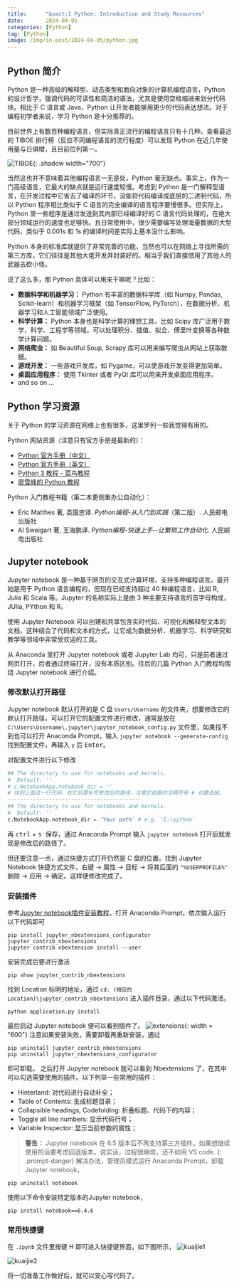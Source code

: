 ```yaml
---
title:      "&sect;1 Python: Introduction and Study Resources"
date:       2024-04-05
categories: [Python]
tag: [Python]
image: /img/in-post/2024-04-05/python.jpg
---
```

## Python 简介
Python 是一种高级的解释型、动态类型和面向对象的计算机编程语言，Python 的设计哲学，强调代码的可读性和简洁的语法，尤其是使用空格缩进来划分代码块。相比于 C 语言或 Java，Python 让开发者能够用更少的代码表达想法。对于编程初学者来说，学习 Python 是十分推荐的。

目前世界上有数百种编程语言，但实际真正流行的编程语言只有十几种。查看最近的 TIBOE 排行榜（反应不同编程语言的流行程度）可以发现 Python 在近几年使用量与日俱增，且目前位列第一。

![TIBOE](/img/in-post/2024-04-05/TIBOE.PNG){: .shadow width="700"}

当然这也并不意味着其他编程语言一无是处，Python 毫无缺点。事实上，作为一门高级语言，它最大的缺点就是运行速度较慢。考虑到 Python 是一门解释型语言，在开发过程中它省去了编译的环节，没能将代码编译成底层的二进制代码，所以 Python 程序相比类似于 C 语言的完全编译的语言程序要慢很多。但实际上，Python 里一些程序是通过发送到其内部已经编译好的 C 语言代码处理的，在绝大部分领域运行的速度也足够快。且日常使用中，很少需要编写处理海量数据的大型代码，类似于 0.001s 和 1s 的编译时间差实际上基本没什么影响。

Python 本身的标准库就提供了非常完善的功能，当然也可以在网络上寻找所需的第三方库，它们往往是其他大佬开发并封装好的。相当于我们直接借用了其他人的武器去砍小怪。

说了这么多，那 Python 具体可以用来干嘛呢？比如：
- **数据科学和机器学习：** Python 有丰富的数据科学库（如 Numpy, Pandas, Scikit-learn）和机器学习框架（如 TensorFlow, PyTorch），在数据分析、机器学习和人工智能领域广泛使用。
- **科学计算：** Python 本身也是科学计算的理想工具，比如 Scipy 库广泛用于数学、科学、工程学等领域，可以处理积分、插值、拟合、傅里叶变换等各种数学计算问题。
- **网络爬虫：** 如 Beautiful Soup, Scrapy 库可以用来编写爬虫从网站上获取数据。
- **游戏开发：** 一些游戏开发库，如 Pygame，可以使游戏开发变得更加简单。
- **桌面应用程序：** 使用 Tkinter 或者 PyQt 库可以用来开发桌面应用程序。
- and so on ...

## Python 学习资源

关于 Python 的学习资源在网络上也有很多，这里罗列一些我觉得有用的。

Python 网站资源（注意只有官方手册是最新的）：
- [Python 官方手册（中文）](https://docs.python.org/zh-cn/3/)
- [Python 官方手册（英文）](https://docs.python.org/3/)
- [Python 3 教程 - 菜鸟教程](https://www.runoob.com/python3/python3-tutorial.html)
- [廖雪峰的 Python 教程](https://www.liaoxuefeng.com/wiki/1016959663602400)

Python 入门教程书籍（第二本更侧重办公自动化）：
- Eric Matthes 著, 袁国忠译. *Python编程-从入门到实践*（第二版）. 人民邮电出版社
- Al Sweigart 著, 王海鹏译. *Python编程-快速上手--让繁琐工作自动化*. 人民邮电出版社

## Jupyter notebook
Jupyter notebook 是一种基于网页的交互式计算环境，支持多种编程语言。最开始是用于 Python 语言编程的，但现在已经支持超过 40 种编程语言，比如 R, Julia 和 Scala 等。Jupyter 的名称实际上是由 3 种主要支持语言的首字母构成，JUlia, PYthon 和 R。

使用 Jupyter Notebook 可以创建和共享包含实时代码、可视化和解释型文本的文档，这种结合了代码和文本的方式，让它成为数据分析、机器学习、科学研究和教学等领域中非常受欢迎的工具。

从 Anaconda 里打开 Jupyter notebook 或者 Jupyter Lab 均可，只是前者通过网页打开，后者通过终端打开，没有本质区别。往后的几篇 Python 入门教程均围绕 Jupyter notebook 进行介绍。
### 修改默认打开路径
Jupyter notebook 默认打开的是 C 盘 `Users/Username` 的文件夹，想要修改它的默认打开路径，可以打开它的配置文件进行修改，通常是放在 `C:\Users\Username\.jupyter\jupyter_notebook_config.py` 文件里，如果找不到也可以打开 Anaconda Prompt，输入 `jupyter notebook --generate-config` 找到配置文件，再输入 `y` 后 <kbd>Enter</kbd>。 

对配置文件进行以下修改
```python
## The directory to use for notebooks and kernels.
#  Default: ''
# c.NotebookApp.notebook_dir = ''
# 找到上面这一行代码，在它后面补充修改后的路径，注意它前面的注释符号 # 也要去掉。
------------------------------------------
## The directory to use for notebooks and kernels.
#  Default: ''
c.NotebookApp.notebook_dir = 'Your path' # e.g. 'E:\python'
```
再 <kbd>ctrl</kbd> + <kbd> s </kbd> 保存，通过 Anaconda Prompt 输入 `jupyter notebook` 打开后就发现是修改后的路径了。

但还要注意一点，通过快捷方式打开仍然是 C 盘的位置。找到 Jupyter Notebook 快捷方式文件，右键 -> 属性 -> 目标 -> 将其后面的 `"%USERPROFILE%"` 删除 -> 应用 -> 确定。这样便修改完成了。

### 安装插件
参考[Jupyter notebook插件安装教程](https://blog.csdn.net/qq_22941289/article/details/134608546)，打开 Anaconda Prompt，依次输入运行以下代码即可
```shell
pip install jupyter_nbextensions_configurator jupyter_contrib_nbextensions
jupyter contrib nbextension install --user
```
安装完成后要进行激活
```shell
pip show jupyter_contrib_nbextensions
```
找到 Location 标明的地址，通过 `cd: (相应的Location)\jupyter_contrib_nbextensions` 进入插件目录，通过以下代码激活。
```shell
python application.py install
```
最后启动 Jupyter notebook 便可以看到插件了。
![extensions](/img/in-post/2024-04-05/extensions.PNG){: width = "600"}
注意如果安装失败，需要卸载再重新安装，通过
```shell
pip uninstall jupyter_contrib_nbextensions
pip uninstall jupyter_nbextensions_configurator
```
即可卸载。 之后打开 Jupyter notebook 就可以看到 Nbextensions 了，在其中可以勾选需要使用的插件。以下列举一些常用的插件：
- Hinterland: 对代码进行自动补全；
- Table of Contents: 生成标题目录；
- Collapsible headings, Codefolding: 折叠标题、代码下的内容；
- Toggle all line numbers: 显示代码行号；
- Variable Inspector: 显示当前参数的属性；

> **警告：** Jupyter notebook 在 6.5 版本后不再支持第三方插件。如果想继续使用的话要考虑回退版本。说实话，过程很麻烦，还不如用 VS code.
{: .prompt-danger}
解决办法，管理员模式运行 Anaconda Prompt，卸载 Jupyter notebook，
```shell
pip uninstall notebook
```
使用以下命令安装特定版本的Jupyter notebook，
```shell
pip install notebook==6.4.6
```
### 常用快捷键
在 `.ipynb` 文件里按键 <key>H</key> 即可进入快捷键界面，如下图所示，
![kuaijie1](/img/in-post/2024-04-05/kuaijie1.JPG)

![kuaijie2](/img/in-post/2024-04-05/kuaijie2.JPG)

将一切准备工作做好后，就可以安心写代码了。



